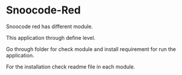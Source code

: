 # Snoocode-Red

Snoocode red has different module.

This application through define level.

Go through folder for check module and install requirement for run the application.

For the installation check readme file in each module.
